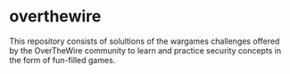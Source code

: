 # overthewire
This repository consists of solultions of the wargames challenges offered by the OverTheWire community to learn and practice security concepts in the form of fun-filled games.
